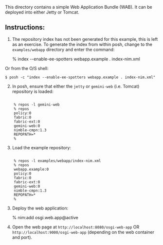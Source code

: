 This directory contains a simple Web Application Bundle (WAB). It can be deployed into either Jetty or Tomcat.

Instructions:
-------------

1. The repository index has not been generated for this example, this is left as an exercise. To generate the index from within posh, change to the `examples/webapp` directory and enter the command:

	% index --enable-ee-spotters webapp.example . index-nim.xml

Or from the O/S shell:

	$ posh -c "index --enable-ee-spotters webapp.example . index-nim.xml"

2. In posh, ensure that either the `jetty` or `gemini-web` (i.e. Tomcat) repository is loaded:
<pre><code>
    % repos -l gemini-web
    % repos
    policy:0
    fabric:0
    fabric-ext:0
    gemini-web:0
    nimble-cmpn:1.3
    REPOPATH=*
    %
</code></pre>

3. Load the example repository:
<pre><code>
    % repos -l examples/webapp/index-nim.xml
    % repos
    webapp.example:0
    policy:0
    fabric:0
    fabric-ext:0
    gemini-web:0
    nimble-cmpn:1.3
    REPOPATH=*
    %
</code></pre>

3. Deploy the web application:

    % nim:add osgi.web.app@active

4. Open the web page at `http://localhost:8080/osgi-web-app` OR `http://localhost:9000/osgi-web-app` (depending on the web container and port).
